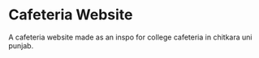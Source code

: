 # Cafeteria Website

A cafeteria website made as an inspo for college cafeteria in chitkara uni punjab.
